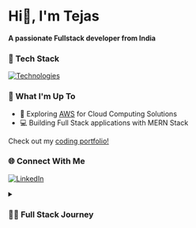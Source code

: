 
 Hi👋, I'm Tejas
========================================================================================================================================
**A passionate Fullstack developer from India**

### 🎨 Tech Stack

[![Technologies](https://skillicons.dev/icons?i=html,css,js,tailwindcss,react,git,nodejs,express,mongodb,mysql)](https://skillicons.dev)

### 🚀 What I'm Up To

- 🤖 Exploring [AWS](https://aws.amazon.com/) for Cloud Computing Solutions
- 💻 Building Full Stack applications with MERN Stack

Check out my [coding portfolio!](https://tejas-three.vercel.app/)

### 🌐 Connect With Me

 [![LinkedIn](https://img.shields.io/badge/LinkedIn-%230077B5.svg?logo=linkedin&logoColor=white)](https://www.linkedin.com/in/tejas-banait/)
 
<details>
 <summary><h3>👨‍💻 Full Stack Journey</h3></summary>
   As a Full Stack Developer, my journey has been about learning and growing. I completed my Master of Computer Applications in 2023, which gave me a strong foundation. Since then, I've been working on projects using different technologies, and each one has helped me improve my skills.

Building software is not just about writing code for me—it's about solving real problems and turning ideas into something useful. The challenges along the way motivate me to keep going and learn more.

This is just the start, and I'm excited to keep learning, taking on new challenges, and making a real impact with technology.
</details>

